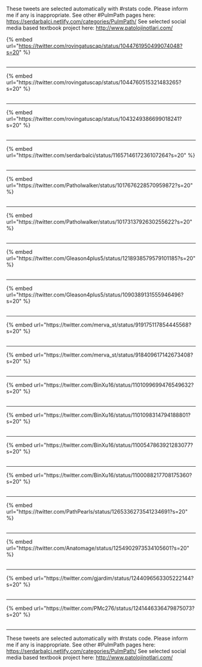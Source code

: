 

These tweets are selected automatically with #rstats code. Please inform me if any is inappropriate.
See other #PulmPath pages here: https://serdarbalci.netlify.com/categories/PulmPath/ 
See selected social media based textbook project here: http://www.patolojinotlari.com/

{% embed url="https://twitter.com/rovingatuscap/status/1044761950499074048?s=20" %}<br>
<br>
<hr>
{% embed url="https://twitter.com/rovingatuscap/status/1044760515321483265?s=20" %}<br>
<br>
<hr>
{% embed url="https://twitter.com/rovingatuscap/status/1043249386699018241?s=20" %}<br>
<br>
<hr>
{% embed url="https://twitter.com/serdarbalci/status/1165714617236107264?s=20" %}<br>
<br>
<hr>
{% embed url="https://twitter.com/Patholwalker/status/1017676228570959872?s=20" %}<br>
<br>
<hr>
{% embed url="https://twitter.com/Patholwalker/status/1017313792630255622?s=20" %}<br>
<br>
<hr>
{% embed url="https://twitter.com/Gleason4plus5/status/1218938579579101185?s=20" %}<br>
<br>
<hr>
{% embed url="https://twitter.com/Gleason4plus5/status/1090389131555946496?s=20" %}<br>
<br>
<hr>
{% embed url="https://twitter.com/merva_st/status/919175117854445568?s=20" %}<br>
<br>
<hr>
{% embed url="https://twitter.com/merva_st/status/918409617142673408?s=20" %}<br>
<br>
<hr>
{% embed url="https://twitter.com/BinXu16/status/1101099699476549632?s=20" %}<br>
<br>
<hr>
{% embed url="https://twitter.com/BinXu16/status/1101098314794188801?s=20" %}<br>
<br>
<hr>
{% embed url="https://twitter.com/BinXu16/status/1100547863921283077?s=20" %}<br>
<br>
<hr>
{% embed url="https://twitter.com/BinXu16/status/1100088217708175360?s=20" %}<br>
<br>
<hr>
{% embed url="https://twitter.com/PathPearls/status/1265336273541234691?s=20" %}<br>
<br>
<hr>
{% embed url="https://twitter.com/Anatomage/status/1254902973534105601?s=20" %}<br>
<br>
<hr>
{% embed url="https://twitter.com/gjardim/status/1244096563305222144?s=20" %}<br>
<br>
<hr>
{% embed url="https://twitter.com/PMc276/status/1241446336479875073?s=20" %}<br>
<br>
<hr>


These tweets are selected automatically with #rstats code. Please inform me if any is inappropriate.
See other #PulmPath pages here: https://serdarbalci.netlify.com/categories/PulmPath/ 
See selected social media based textbook project here: http://www.patolojinotlari.com/
